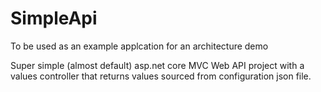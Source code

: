 # SimpleApi
To be used as an example applcation for an architecture demo

Super simple (almost default) asp.net core MVC Web API project with a values controller that returns values sourced from configuration json file.
